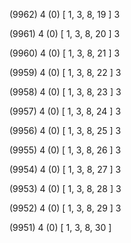 (9962) 4 (0) [ 1, 3, 8, 19 ] 3 


(9961) 4 (0) [ 1, 3, 8, 20 ] 3 


(9960) 4 (0) [ 1, 3, 8, 21 ] 3 


(9959) 4 (0) [ 1, 3, 8, 22 ] 3 


(9958) 4 (0) [ 1, 3, 8, 23 ] 3 


(9957) 4 (0) [ 1, 3, 8, 24 ] 3 


(9956) 4 (0) [ 1, 3, 8, 25 ] 3 


(9955) 4 (0) [ 1, 3, 8, 26 ] 3 


(9954) 4 (0) [ 1, 3, 8, 27 ] 3 


(9953) 4 (0) [ 1, 3, 8, 28 ] 3 


(9952) 4 (0) [ 1, 3, 8, 29 ] 3 


(9951) 4 (0) [ 1, 3, 8, 30 ]  

